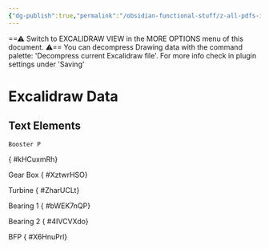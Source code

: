 ```yaml
---
{"dg-publish":true,"permalink":"/obsidian-functional-stuff/z-all-pdfs-images-and-small-excalidraws/tdbfp-scheme-drawing/","tags":["excalidraw"],"noteIcon":""}
---
```


==⚠  Switch to EXCALIDRAW VIEW in the MORE OPTIONS menu of this document. ⚠== You can decompress Drawing data with the command palette: 'Decompress current Excalidraw file'. For more info check in plugin settings under 'Saving'


# Excalidraw Data

## Text Elements
    Booster P
{ #kHCuxmRh}


Gear Box
{ #XztwrHSO}


Turbine
{ #ZharUCLt}


Bearing 1
{ #bWEK7nQP}


Bearing 2
{ #4IVCVXdo}


BFP
{ #X6HnuPrl}


